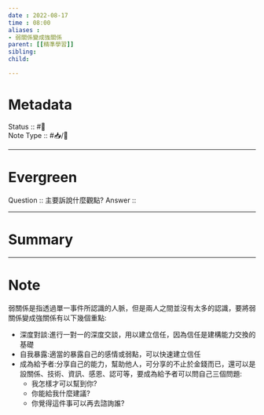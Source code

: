 ```yaml
---
date : 2022-08-17
time : 08:00
aliases :
- 弱關係變成強關係
parent: [[精準學習]]
sibling:
child: 

---
```


# Metadata
Status :: #🌱 <br>
Note Type :: #📥/📘 <br>

---
# Evergreen
Question :: 主要訴說什麼觀點?
Answer :: 


---

# Summary


---

# Note

弱關係是指透過單一事件所認識的人脈，但是兩人之間並沒有太多的認識，要將弱關係變成強關係有以下幾個重點:
- 深度對談:進行一對一的深度交談，用以建立信任，因為信任是建構能力交換的基礎
- 自我暴露:適當的暴露自己的感情或弱點，可以快速建立信任
- 成為給予者:分享自己的能力，幫助他人，可分享的不止於金錢而已，還可以是設關係、技術、資訊、感恩、認可等，要成為給予者可以問自己三個問題:
	- 我怎樣才可以幫到你?
	- 你能給我什麼建議?
	- 你覺得這件事可以再去諮詢誰?